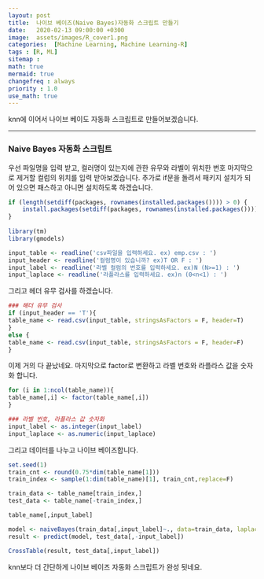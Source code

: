 ```yaml
---
layout: post
title:  나이브 베이즈(Naive Bayes)자동화 스크립트 만들기
date:   2020-02-13 09:00:00 +0300
image:  assets/images/R_cover1.png
categories:  [Machine Learning, Machine Learning-R]
tags : [R, ML]
sitemap :
math: true
mermaid: true
changefreq : always
priority : 1.0
use_math: true
---
```


knn에 이어서 나이브 베이도 자동화 스크립트로 만들어보겠습니다. 

-------

### Naive Bayes 자동화 스크립트 

우선 파일명을 입력 받고, 컬러명이 있는지에 관한 유무와 라벨이 위치한 번호 마지막으로 제거할 컬럼의 위치를 입력 받아보겠습니다. 추가로 if문을 돌려서 패키지 설치가 되어 있으면 패스하고 아니면 설치하도록 하겠습니다.

```r
if (length(setdiff(packages, rownames(installed.packages()))) > 0) {
    install.packages(setdiff(packages, rownames(installed.packages())))  
}
    
library(tm)
library(gmodels)

input_table <- readline('csv파일을 입력하세요. ex) emp.csv : ')
input_header <- readline('컬럼명이 있습니까? ex)T OR F : ')
input_label <- readline('라벨 컬럼의 번호를 입력하세요. ex)N (N>=1) : ')
input_laplace <- readline('라플라스를 입력하세요. ex)n (0<n<1) : ')
```

그리고 헤더 유무 검사를 하겠습니다. 

```r
### 해더 유무 검사
if (input_header == 'T'){
table_name <- read.csv(input_table, stringsAsFactors = F, header=T)  
}
else {
table_name <- read.csv(input_table, stringsAsFactors = F, header=F)
}
```

이제 거의 다 끝났네요. 마지막으로 factor로 변환하고 라벨 번호와 라플라스 값을 숫자화 합니다.

```r
for (i in 1:ncol(table_name)){
table_name[,i] <- factor(table_name[,i])
}

### 라벨 번호, 라플라스 값 숫자화
input_label <- as.integer(input_label)
input_laplace <- as.numeric(input_laplace)
```

그리고 데이터를 나누고 나이브 베이즈합니다. 

```r
set.seed(1)
train_cnt <- round(0.75*dim(table_name[1]))
train_index <- sample(1:dim(table_name)[1], train_cnt,replace=F)

train_data <- table_name[train_index,]
test_data <- table_name[-train_index,]

table_name[,input_label]

model <- naiveBayes(train_data[,input_label]~., data=train_data, laplace = input_laplace)
result <- predict(model, test_data[,-input_label])

CrossTable(result, test_data[,input_label])
```

knn보다 더 간단하게 나이브 베이즈 자동화 스크립트가 완성 됫네요. 